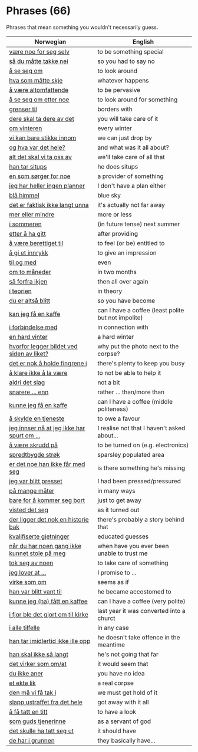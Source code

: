 # Phrases (66)

Phrases that mean something you wouldn't necessarily guess.

| Norwegian | English |
| --- | --- |
| [være noe for seg selv](https://www.ordnett.no/search?language=no&phrase=være%20noe%20for%20seg%20selv) | to be something special |
| [så du måtte takke nei](https://www.ordnett.no/search?language=no&phrase=så%20du%20måtte%20takke%20nei) | so you had to say no |
| [å se seg om](https://www.ordnett.no/search?language=no&phrase=å%20se%20seg%20om) | to look around |
| [hva som måtte skje](https://www.ordnett.no/search?language=no&phrase=hva%20som%20måtte%20skje) | whatever happens |
| [å være altomfattende](https://www.ordnett.no/search?language=no&phrase=å%20være%20altomfattende) | to be pervasive |
| [å se seg om etter noe](https://www.ordnett.no/search?language=no&phrase=å%20se%20seg%20om%20etter%20noe) | to look around for something |
| [grenser til](https://www.ordnett.no/search?language=no&phrase=grenser%20til) | borders with |
| [dere skal ta dere av det](https://www.ordnett.no/search?language=no&phrase=dere%20skal%20ta%20dere%20av%20det) | you will take care of it |
| [om vinteren](https://www.ordnett.no/search?language=no&phrase=om%20vinteren) | every winter |
| [vi kan bare stikke innom](https://www.ordnett.no/search?language=no&phrase=vi%20kan%20bare%20stikke%20innom) | we can just drop by |
| [og hva var det hele?](https://www.ordnett.no/search?language=no&phrase=og%20hva%20var%20det%20hele?) | and what was it all about? |
| [alt det skal vi ta oss av](https://www.ordnett.no/search?language=no&phrase=alt%20det%20skal%20vi%20ta%20oss%20av) | we'll take care of all that |
| [han tar situps](https://www.ordnett.no/search?language=no&phrase=han%20tar%20situps) | he does situps |
| [en som sørger for noe](https://www.ordnett.no/search?language=no&phrase=en%20som%20sørger%20for%20noe) | a provider of something |
| [jeg har heller ingen planner](https://www.ordnett.no/search?language=no&phrase=jeg%20har%20heller%20ingen%20planner) | I don't have a plan either |
| [blå himmel](https://www.ordnett.no/search?language=no&phrase=blå%20himmel) | blue sky |
| [det er faktisk ikke langt unna](https://www.ordnett.no/search?language=no&phrase=det%20er%20faktisk%20ikke%20langt%20unna) | it's actually not far away |
| [mer eller mindre](https://www.ordnett.no/search?language=no&phrase=mer%20eller%20mindre) | more or less |
| [i sommeren](https://www.ordnett.no/search?language=no&phrase=i%20sommeren) | (in future tense) next summer |
| [etter å ha gitt](https://www.ordnett.no/search?language=no&phrase=etter%20å%20ha%20gitt) | after providing |
| [å være berettiget til](https://www.ordnett.no/search?language=no&phrase=å%20være%20berettiget%20til) | to feel (or be) entitled to |
| [å gi et innrykk](https://www.ordnett.no/search?language=no&phrase=å%20gi%20et%20innrykk) | to give an impression |
| [til og med](https://www.ordnett.no/search?language=no&phrase=til%20og%20med) | even |
| [om to måneder](https://www.ordnett.no/search?language=no&phrase=om%20to%20måneder) | in two months |
| [så forfra ikjen](https://www.ordnett.no/search?language=no&phrase=så%20forfra%20ikjen) | then all over again |
| [i teorien](https://www.ordnett.no/search?language=no&phrase=i%20teorien) | in theory |
| [du er altså blitt](https://www.ordnett.no/search?language=no&phrase=du%20er%20altså%20blitt) | so you have become |
| [kan jeg få en kaffe](https://www.ordnett.no/search?language=no&phrase=kan%20jeg%20få%20en%20kaffe) | can I have a coffee (least polite but not impolite) |
| [i forbindelse med](https://www.ordnett.no/search?language=no&phrase=i%20forbindelse%20med) | in connection with |
| [en hard vinter](https://www.ordnett.no/search?language=no&phrase=en%20hard%20vinter) | a hard winter |
| [hvorfor legger bildet ved siden av liket?](https://www.ordnett.no/search?language=no&phrase=hvorfor%20legger%20bildet%20ved%20siden%20av%20liket?) | why put the photo next to the corpse? |
| [det er nok å holde fingrene i](https://www.ordnett.no/search?language=no&phrase=det%20er%20nok%20å%20holde%20fingrene%20i) | there's plenty to keep you busy |
| [å klare ikke å la være](https://www.ordnett.no/search?language=no&phrase=å%20klare%20ikke%20å%20la%20være) | to not be able to help it |
| [aldri det slag](https://www.ordnett.no/search?language=no&phrase=aldri%20det%20slag) | not a bit |
| [snarere ... enn](https://www.ordnett.no/search?language=no&phrase=snarere%20...%20enn) | rather ... than/more than |
| [kunne jeg få en kaffe](https://www.ordnett.no/search?language=no&phrase=kunne%20jeg%20få%20en%20kaffe) | can I have a coffee (middle politeness) |
| [å skylde en tjeneste](https://www.ordnett.no/search?language=no&phrase=å%20skylde%20en%20tjeneste) | to owe a favour |
| [jeg innser nå at jeg ikke har spurt om ...](https://www.ordnett.no/search?language=no&phrase=jeg%20innser%20nå%20at%20jeg%20ikke%20har%20spurt%20om%20...) | I realise not that I haven't asked about... |
| [å være skrudd på](https://www.ordnett.no/search?language=no&phrase=å%20være%20skrudd%20på) | to be turned on (e.g. electronics) |
| [spredtbygde strøk](https://www.ordnett.no/search?language=no&phrase=spredtbygde%20strøk) | sparsley populated area |
| [er det noe han ikke får med seg](https://www.ordnett.no/search?language=no&phrase=er%20det%20noe%20han%20ikke%20får%20med%20seg) | is there something he's missing |
| [jeg var blitt presset](https://www.ordnett.no/search?language=no&phrase=jeg%20var%20blitt%20presset) | I had been pressed/pressured |
| [på mange måter](https://www.ordnett.no/search?language=no&phrase=på%20mange%20måter) | in many ways |
| [bare for å kommer seg bort](https://www.ordnett.no/search?language=no&phrase=bare%20for%20å%20kommer%20seg%20bort) | just to get away |
| [visted det seg](https://www.ordnett.no/search?language=no&phrase=visted%20det%20seg) | as it turned out |
| [der ligger det nok en historie bak](https://www.ordnett.no/search?language=no&phrase=der%20ligger%20det%20nok%20en%20historie%20bak) | there's probably a story behind that |
| [kvalifiserte gjetninger](https://www.ordnett.no/search?language=no&phrase=kvalifiserte%20gjetninger) | educated guesses |
| [når du har noen gang ikke kunnet stole på meg](https://www.ordnett.no/search?language=no&phrase=når%20du%20har%20noen%20gang%20ikke%20kunnet%20stole%20på%20meg) | when have you ever been unable to trust me |
| [tok seg av noen](https://www.ordnett.no/search?language=no&phrase=tok%20seg%20av%20noen) | to take care of something |
| [jeg lover at ...](https://www.ordnett.no/search?language=no&phrase=jeg%20lover%20at%20...) | I promise to ... |
| [virke som om](https://www.ordnett.no/search?language=no&phrase=virke%20som%20om) | seems as if |
| [han var blitt vant til](https://www.ordnett.no/search?language=no&phrase=han%20var%20blitt%20vant%20til) | he became accostomed to |
| [kunne jeg (ha) fått en kaffee](https://www.ordnett.no/search?language=no&phrase=kunne%20jeg%20(ha)%20fått%20en%20kaffee) | can I have a coffee (very polite) |
| [i fjor ble det gjort om til kirke](https://www.ordnett.no/search?language=no&phrase=i%20fjor%20ble%20det%20gjort%20om%20til%20kirke) | last year it was converted into a churct |
| [i alle tilfelle](https://www.ordnett.no/search?language=no&phrase=i%20alle%20tilfelle) | in any case |
| [han tar imidlertid ikke ille opp](https://www.ordnett.no/search?language=no&phrase=han%20tar%20imidlertid%20ikke%20ille%20opp) | he doesn't take offence in the meantime |
| [han skal ikke så langt](https://www.ordnett.no/search?language=no&phrase=han%20skal%20ikke%20så%20langt) | he's not going that far |
| [det virker som om/at](https://www.ordnett.no/search?language=no&phrase=det%20virker%20som%20om/at) | it would seem that |
| [du ikke aner](https://www.ordnett.no/search?language=no&phrase=du%20ikke%20aner) | you have no idea |
| [et ekte lik](https://www.ordnett.no/search?language=no&phrase=et%20ekte%20lik) | a real corpse |
| [den må vi få tak i](https://www.ordnett.no/search?language=no&phrase=den%20må%20vi%20få%20tak%20i) | we must get hold of it |
| [slapp ustraffet fra det hele](https://www.ordnett.no/search?language=no&phrase=slapp%20ustraffet%20fra%20det%20hele) | got away with it all |
| [å få tatt en titt](https://www.ordnett.no/search?language=no&phrase=å%20få%20tatt%20en%20titt) | to have a look |
| [som guds tjenerinne](https://www.ordnett.no/search?language=no&phrase=som%20guds%20tjenerinne) | as a servant of god |
| [det skulle ha tatt seg ut](https://www.ordnett.no/search?language=no&phrase=det%20skulle%20ha%20tatt%20seg%20ut) | it should have |
| [de har i grunnen](https://www.ordnett.no/search?language=no&phrase=de%20har%20i%20grunnen) | they basically have... |


